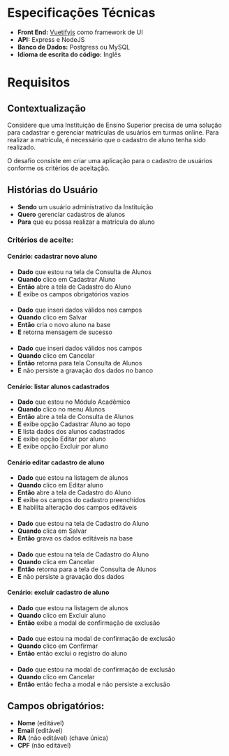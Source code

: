 # Especificações Técnicas
- **Front End:** [Vuetifyjs](https://vuetifyjs.com/en/)  como framework de UI
- **API:** Express e NodeJS
- **Banco de Dados:** Postgress ou MySQL
- **Idioma de escrita do código:** Inglês


# Requisitos
## Contextualização
Considere que uma Instituição de Ensino Superior precisa de uma solução para cadastrar e gerenciar matrículas de usuários em turmas online. Para realizar a matrícula, é necessário que o cadastro de aluno tenha sido realizado.

O desafio consiste em criar uma aplicação para o cadastro de usuários conforme os critérios de aceitação.

## Histórias do Usuário
- **Sendo** um usuário administrativo da Instituição
- **Quero** gerenciar cadastros de alunos
- **Para** que eu possa realizar a matrícula do aluno

### Critérios de aceite: 

#### Cenário: cadastrar novo aluno
- **Dado** que estou na tela de Consulta de Alunos
- **Quando** clico em Cadastrar Aluno
- **Então** abre a tela de Cadastro do Aluno
- **E** exibe os campos obrigatórios vazios
####
- **Dado** que inseri dados válidos nos campos
- **Quando** clico em Salvar
- **Então** cria o novo aluno na base
- **E** retorna mensagem de sucesso
####
- **Dado** que inseri dados válidos nos campos
- **Quando** clico em Cancelar
- **Então** retorna para tela Consulta de Alunos
- **E** não persiste a gravação dos dados no banco 

#### Cenário: listar alunos cadastrados 
- **Dado** que estou no Módulo Acadêmico
- **Quando** clico no menu Alunos
- **Então** abre a tela de Consulta de Alunos 
- **E** exibe opção Cadastrar Aluno ao topo
- **E** lista dados dos alunos cadastrados
- **E** exibe opção Editar por aluno
- **E** exibe opção Excluir por aluno

#### Cenário editar cadastro de aluno
- **Dado** que estou na listagem de alunos
- **Quando** clico em Editar aluno
- **Então** abre a tela de Cadastro do Aluno 
- **E** exibe os campos do cadastro preenchidos
- **E** habilita alteração dos campos editáveis
####
- **Dado** que estou na tela de Cadastro do Aluno
- **Quando** clica em Salvar
- **Então** grava os dados editáveis na base
####
- **Dado** que estou na tela de Cadastro do Aluno
- **Quando** clica em Cancelar
- **Então** retorna para a tela de Consulta de Alunos
- **E** não persiste a gravação dos dados

#### Cenário: excluir cadastro de aluno
- **Dado** que estou na listagem de alunos
- **Quando** clico em Excluir aluno
- **Então** exibe a modal de confirmação de exclusão
####
- **Dado** que estou na modal de confirmação de exclusão 
- **Quando** clico em Confirmar
- **Então** então exclui o registro do aluno
####
- **Dado** que estou na modal de confirmação de exclusão
- **Quando** clico em Cancelar
- **Então** então fecha a modal e não persiste a exclusão

## Campos obrigatórios:
- **Nome** (editável)
- **Email** (editável)
- **RA** (não editável) (chave única)
- **CPF** (não editável)




